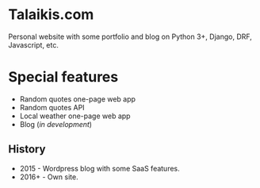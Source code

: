# Talaikis.com

Personal website with some portfolio and blog on Python 3+, Django, DRF, Javascript, etc.

# Special features

* Random quotes one-page web app
* Random quotes API
* Local weather one-page web app
* Blog (*in development*)

## History

* 2015 - Wordpress blog with some SaaS features.
* 2016+ - Own site.

